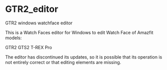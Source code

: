 # GTR2_editor
GTR2 windows watchface editor

This is a Watch Faces editor for Windows to edit Watch Face of Amazfit models:

GTR2
GTS2
T-REX Pro

The editor has discontinued its updates, so it is possible that its operation is not entirely correct or that editing elements are missing.
